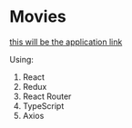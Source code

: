 # Movies
[this will be the application link](https://yaroslavshilov.github.io/CoffeeHouse/)

Using:
1. React
2. Redux
2. React Router
3. TypeScript
4. Axios

